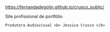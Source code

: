 https://fernandadegolin.github.io/crusco_public/

<p> Site profissional de portfólio</p>

`Produtora Audiovisual <b> Jessica Crusco </b>`

